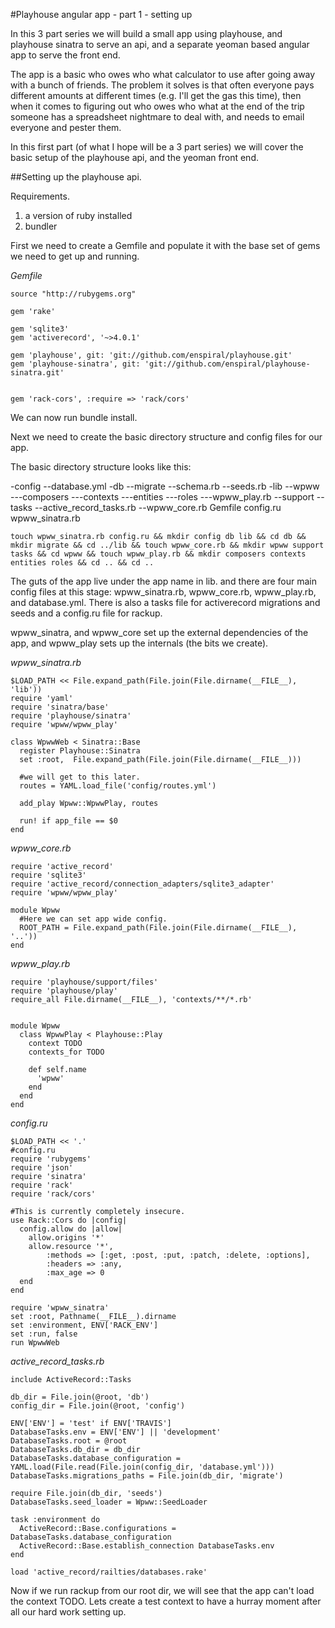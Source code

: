 #Playhouse angular app - part 1 - setting up

In this 3 part series we will build a small app using playhouse, and
playhouse sinatra to serve an api, and a separate yeoman based angular
app to serve the front end.

The app is a basic who owes who what calculator to use after going away with a
bunch of friends.  The problem it solves is that often everyone pays different
amounts at different times (e.g. I'll get the gas this time), then when it
comes to figuring out who owes who what at the end of the trip someone
has a spreadsheet nightmare to deal with, and needs to email everyone
and pester them.

In this first part (of what I hope will be a 3 part series) we will
cover the basic setup of the playhouse api, and the yeoman front end.

##Setting up the playhouse api.

Requirements.

1. a version of ruby installed
2. bundler

First we need to create a Gemfile and populate it with the base set of
gems we need to get up and running.

*Gemfile*
```
source "http://rubygems.org"

gem 'rake'

gem 'sqlite3'
gem 'activerecord', '~>4.0.1'

gem 'playhouse', git: 'git://github.com/enspiral/playhouse.git'
gem 'playhouse-sinatra', git: 'git://github.com/enspiral/playhouse-sinatra.git'


gem 'rack-cors', :require => 'rack/cors'
```

We can now run bundle install.

Next we need to create the basic directory structure and config files for our app.

The basic directory structure looks like this:

-config
--database.yml
-db
--migrate
--schema.rb
--seeds.rb
-lib
--wpww
---composers
---contexts
---entities
---roles
---wpww_play.rb
--support
--tasks
--active_record_tasks.rb
--wpww_core.rb
Gemfile
config.ru
wpww_sinatra.rb

```
touch wpww_sinatra.rb config.ru && mkdir config db lib && cd db && mkdir migrate && cd ../lib && touch wpww_core.rb && mkdir wpww support tasks && cd wpww && touch wpww_play.rb && mkdir composers contexts entities roles && cd .. && cd ..
```

The guts of the app live under the app name in lib. and there are four main
config files at this stage: wpww_sinatra.rb, wpww_core.rb, wpww_play.rb,
and database.yml.  There is also a tasks file for activerecord
migrations and seeds and a config.ru file for rackup.

wpww_sinatra, and wpww_core set up the external dependencies of the app,
and wpww_play sets up the internals (the bits we create).

*wpww_sinatra.rb*
```
$LOAD_PATH << File.expand_path(File.join(File.dirname(__FILE__), 'lib'))
require 'yaml'
require 'sinatra/base'
require 'playhouse/sinatra'
require 'wpww/wpww_play'

class WpwwWeb < Sinatra::Base
  register Playhouse::Sinatra
  set :root,  File.expand_path(File.join(File.dirname(__FILE__)))

  #we will get to this later.
  routes = YAML.load_file('config/routes.yml')

  add_play Wpww::WpwwPlay, routes

  run! if app_file == $0
end
```

*wpww_core.rb*
```
require 'active_record'
require 'sqlite3'
require 'active_record/connection_adapters/sqlite3_adapter'
require 'wpww/wpww_play'

module Wpww
  #Here we can set app wide config.
  ROOT_PATH = File.expand_path(File.join(File.dirname(__FILE__), '..'))
end
```

*wpww_play.rb*
```
require 'playhouse/support/files'
require 'playhouse/play'
require_all File.dirname(__FILE__), 'contexts/**/*.rb'


module Wpww
  class WpwwPlay < Playhouse::Play
    context TODO
    contexts_for TODO

    def self.name
      'wpww'
    end
  end
end
```

*config.ru*
```
$LOAD_PATH << '.'
#config.ru
require 'rubygems'
require 'json'
require 'sinatra'
require 'rack'
require 'rack/cors'

#This is currently completely insecure.
use Rack::Cors do |config|
  config.allow do |allow|
    allow.origins '*'
    allow.resource '*',
        :methods => [:get, :post, :put, :patch, :delete, :options],
        :headers => :any,
        :max_age => 0
  end
end

require 'wpww_sinatra'
set :root, Pathname(__FILE__).dirname
set :environment, ENV['RACK_ENV']
set :run, false
run WpwwWeb
```

*active_record_tasks.rb*
```
include ActiveRecord::Tasks

db_dir = File.join(@root, 'db')
config_dir = File.join(@root, 'config')

ENV['ENV'] = 'test' if ENV['TRAVIS']
DatabaseTasks.env = ENV['ENV'] || 'development'
DatabaseTasks.root = @root
DatabaseTasks.db_dir = db_dir
DatabaseTasks.database_configuration = YAML.load(File.read(File.join(config_dir, 'database.yml')))
DatabaseTasks.migrations_paths = File.join(db_dir, 'migrate')

require File.join(db_dir, 'seeds')
DatabaseTasks.seed_loader = Wpww::SeedLoader

task :environment do
  ActiveRecord::Base.configurations = DatabaseTasks.database_configuration
  ActiveRecord::Base.establish_connection DatabaseTasks.env
end

load 'active_record/railties/databases.rake'
```

Now if we run rackup from our root dir, we will see that the app can't
load the context TODO.  Lets create a test context to have a hurray
moment after all our hard work setting up.
